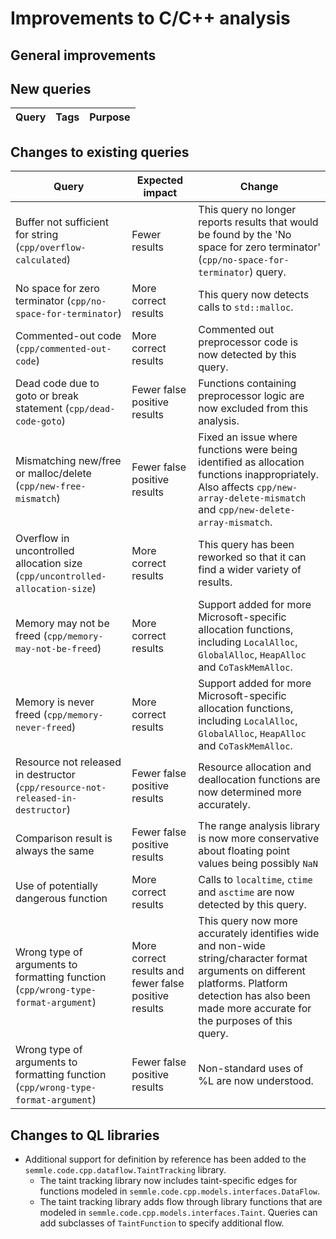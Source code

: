 # Improvements to C/C++ analysis

## General improvements

## New queries

| **Query**                   | **Tags**  | **Purpose**                                                        |
|-----------------------------|-----------|--------------------------------------------------------------------|

## Changes to existing queries

| **Query**                  | **Expected impact**    | **Change**                                                       |
|----------------------------|------------------------|------------------------------------------------------------------|
| Buffer not sufficient for string (`cpp/overflow-calculated`) | Fewer results | This query no longer reports results that would be found by the 'No space for zero terminator' (`cpp/no-space-for-terminator`) query. |
| No space for zero terminator (`cpp/no-space-for-terminator`) | More correct results | This query now detects calls to `std::malloc`. |
| Commented-out code (`cpp/commented-out-code`) | More correct results | Commented out preprocessor code is now detected by this query. |
| Dead code due to goto or break statement (`cpp/dead-code-goto`) | Fewer false positive results | Functions containing preprocessor logic are now excluded from this analysis. |
| Mismatching new/free or malloc/delete (`cpp/new-free-mismatch`) | Fewer false positive results | Fixed an issue where functions were being identified as allocation functions inappropriately.  Also affects `cpp/new-array-delete-mismatch` and `cpp/new-delete-array-mismatch`. |
| Overflow in uncontrolled allocation size (`cpp/uncontrolled-allocation-size`) | More correct results | This query has been reworked so that it can find a wider variety of results. |
| Memory may not be freed (`cpp/memory-may-not-be-freed`) | More correct results | Support added for more Microsoft-specific allocation functions, including `LocalAlloc`, `GlobalAlloc`, `HeapAlloc` and `CoTaskMemAlloc`. |
| Memory is never freed (`cpp/memory-never-freed`) | More correct results | Support added for more Microsoft-specific allocation functions, including `LocalAlloc`, `GlobalAlloc`, `HeapAlloc` and `CoTaskMemAlloc`. |
| Resource not released in destructor (`cpp/resource-not-released-in-destructor`) | Fewer false positive results | Resource allocation and deallocation functions are now determined more accurately. |
| Comparison result is always the same | Fewer false positive results | The range analysis library is now more conservative about floating point values being possibly `NaN` |
| Use of potentially dangerous function | More correct results | Calls to `localtime`, `ctime` and `asctime` are now detected by this query. |
| Wrong type of arguments to formatting function (`cpp/wrong-type-format-argument`) | More correct results and fewer false positive results | This query now more accurately identifies wide and non-wide string/character format arguments on different platforms.  Platform detection has also been made more accurate for the purposes of this query. |
| Wrong type of arguments to formatting function (`cpp/wrong-type-format-argument`) | Fewer false positive results | Non-standard uses of %L are now understood. |

## Changes to QL libraries
- Additional support for definition by reference has been added to the `semmle.code.cpp.dataflow.TaintTracking` library.
    - The taint tracking library now includes taint-specific edges for functions modeled in `semmle.code.cpp.models.interfaces.DataFlow`.
    - The taint tracking library adds flow through library functions that are modeled in `semmle.code.cpp.models.interfaces.Taint`. Queries can add subclasses of `TaintFunction` to specify additional flow.

